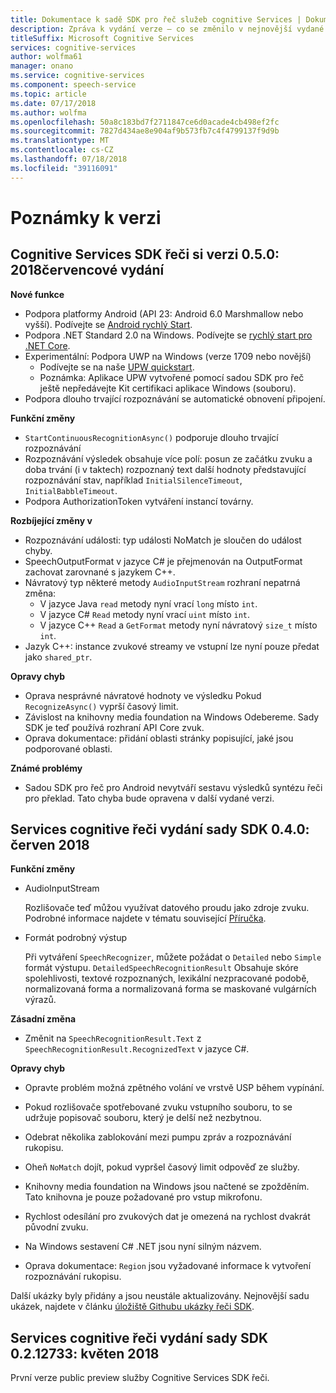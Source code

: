 ```yaml
---
title: Dokumentace k sadě SDK pro řeč služeb cognitive Services | Dokumentace Microsoftu
description: Zpráva k vydání verze – co se změnilo v nejnovější vydané verze
titleSuffix: Microsoft Cognitive Services
services: cognitive-services
author: wolfma61
manager: onano
ms.service: cognitive-services
ms.component: speech-service
ms.topic: article
ms.date: 07/17/2018
ms.author: wolfma
ms.openlocfilehash: 50a8c183bd7f2711847ce6d0acade4cb498ef2fc
ms.sourcegitcommit: 7827d434ae8e904af9b573fb7c4f4799137f9d9b
ms.translationtype: MT
ms.contentlocale: cs-CZ
ms.lasthandoff: 07/18/2018
ms.locfileid: "39116091"
---
```

# <a name="release-notes"></a>Poznámky k verzi

## <a name="cognitive-services-speech-sdk-050-2018-july-release"></a>Cognitive Services SDK řeči si verzi 0.5.0: 2018červencové vydání

**Nové funkce**

* Podpora platformy Android (API 23: Android 6.0 Marshmallow nebo vyšší).
  Podívejte se [Android rychlý Start](quickstart-java-android.md).
* Podpora .NET Standard 2.0 na Windows.
  Podívejte se [rychlý start pro .NET Core](quickstart-csharp-dotnetcore-windows.md).
* Experimentální: Podpora UWP na Windows (verze 1709 nebo novější)
  * Podívejte se na naše [UPW quickstart](quickstart-csharp-uwp.md).
  * Poznámka: Aplikace UPW vytvořené pomocí sadou SDK pro řeč ještě nepředávejte Kit certifikaci aplikace Windows (souboru).
* Podpora dlouho trvající rozpoznávání se automatické obnovení připojení.

**Funkční změny**

* `StartContinuousRecognitionAsync()` podporuje dlouho trvající rozpoznávání
* Rozpoznávání výsledek obsahuje více polí: posun ze začátku zvuku a doba trvání (i v taktech) rozpoznaný text další hodnoty představující rozpoznávání stav, například `InitialSilenceTimeout`, `InitialBabbleTimeout`.
* Podpora AuthorizationToken vytváření instancí továrny.

**Rozbíjející změny v**

* Rozpoznávání události: typ události NoMatch je sloučen do událost chyby.
* SpeechOutputFormat v jazyce C# je přejmenován na OutputFormat zachovat zarovnané s jazykem C++.
* Návratový typ některé metody `AudioInputStream` rozhraní nepatrná změna:
   * V jazyce Java `read` metody nyní vrací `long` místo `int`.
   * V jazyce C# `Read` metody nyní vrací `uint` místo `int`.
   * V jazyce C++ `Read` a `GetFormat` metody nyní návratový `size_t` místo `int`.
* Jazyk C++: instance zvukové streamy ve vstupní lze nyní pouze předat jako `shared_ptr`.

**Opravy chyb**

* Oprava nesprávné návratové hodnoty ve výsledku Pokud `RecognizeAsync()` vyprší časový limit.
* Závislost na knihovny media foundation na Windows Odebereme. Sady SDK je teď používá rozhraní API Core zvuk.
* Oprava dokumentace: přidání oblasti stránky popisující, jaké jsou podporované oblasti.

**Známé problémy**

* Sadou SDK pro řeč pro Android nevytváří sestavu výsledků syntézu řeči pro překlad.
  Tato chyba bude opravena v další vydané verzi.

## <a name="cognitive-services-speech-sdk-040-2018-june-release"></a>Services cognitive řeči vydání sady SDK 0.4.0: červen 2018

**Funkční změny**

- AudioInputStream

  Rozlišovače teď můžou využívat datového proudu jako zdroje zvuku. Podrobné informace najdete v tématu související [Příručka](how-to-use-audio-input-streams.md).

- Formát podrobný výstup

  Při vytváření `SpeechRecognizer`, můžete požádat o `Detailed` nebo `Simple` formát výstupu. `DetailedSpeechRecognitionResult` Obsahuje skóre spolehlivosti, textové rozpoznaných, lexikální nezpracované podobě, normalizovaná forma a normalizovaná forma se maskované vulgárních výrazů.

**Zásadní změna**

- Změnit na `SpeechRecognitionResult.Text` z `SpeechRecognitionResult.RecognizedText` v jazyce C#.

**Opravy chyb**

- Opravte problém možná zpětného volání ve vrstvě USP během vypínání.

- Pokud rozlišovače spotřebované zvuku vstupního souboru, to se udržuje popisovač souboru, který je delší než nezbytnou.

- Odebrat několika zablokování mezi pumpu zpráv a rozpoznávání rukopisu.

- Oheň `NoMatch` dojít, pokud vypršel časový limit odpověď ze služby.

- Knihovny media foundation na Windows jsou načtené se zpožděním. Tato knihovna je pouze požadované pro vstup mikrofonu.

- Rychlost odesílání pro zvukových dat je omezená na rychlost dvakrát původní zvuku.

- Na Windows sestavení C# .NET jsou nyní silným názvem.

- Oprava dokumentace: `Region` jsou vyžadované informace k vytvoření rozpoznávání rukopisu.

Další ukázky byly přidány a jsou neustále aktualizovány. Nejnovější sadu ukázek, najdete v článku [úložiště Githubu ukázky řeči SDK](https://aka.ms/csspeech/samples).

## <a name="cognitive-services-speech-sdk-0212733-2018-may-release"></a>Services cognitive řeči vydání sady SDK 0.2.12733: květen 2018

První verze public preview služby Cognitive Services SDK řeči.
